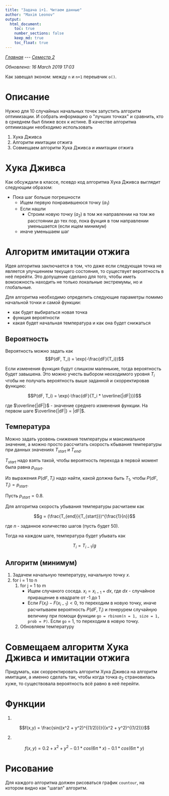 ```yaml
---
title: "Задача i+1. Читаем данные"
author: "Maxim Leonov"
output: 
  html_document:
    toc: true
    number_sections: false
    keep_md: true
    toc_float: true
---
```


*[Главная](http://leonovmx.github.io/info/index.html) --- [Семестр 2](./index.html)*

*Обновлено: 16 March 2019 17:03*

Как завещал эконом: между `n` и `n+1` переывчик `о()`.

# Описание

Нужно для 10 случайных начальных точек запустить алгоритм оптимизации. 
И собрать информацию о "лучших точках" и сравнить, кто в сркеднем был ближе всех к истине. 
В качестве алгоритма оптимизации необходимо использовать

1. Хука Дживса
2. Алгоритм имитации отжига
3. Совмещаем алгоритм Хука Дживса и имитации отжига

# Хука Дживса

Как обсуждали в классе, псевдо код алгоритма Хука Дживса выглядит следующим образом:

- Пока шаг больше погрешности 
    - Ищем первую понравившеюся точку ($a_1$)
    - Если нашли
        - Строим новую точку ($a_2$) в том же направлении на том же расстоянии до тех пор, пока фунция в том направлении уменьшается (если ищем минимум)
    - иначе уменьшаем шаг
    

# Алгоритм имитации отжига

Идея алгоритма заключается в том, что даже если следующая точка не является улучшением 
текущего состояния, то существует вероятность в неё перейти. 
Это допущение сделано для того, чтобы иметь вомзожность находить не только 
локальные экстремумы, но и глобальные.

Для алгоритма необходимо определить следующие параметры помимо начальной точки и самой функции:

- как будет выбираться новая точка
- функция вероятности
- какая будет начальная температура и как она будет снижаться

## Вероятность

Вероятность можно задать как 
$$P(dF, T_i) = \exp(-\frac{dF}{T_i})$$

Если изменения функция будут слишком маленькие, тогда
вероятность будет завышена. Это можно учесть выбором неоходимого уровня $T_i$
чтобы не получать вероятность выше заданной и скорректировав функцию:

$$P(dF, T_i) = \exp(-\frac{dF}{T_i * \overline{|dF|}})$$

где $\overline{|dF|}$ - значение среднего изменения функции. На первом шаге 
$\overline{|dF|} = |dF|$.

## Температура

Можно задать уровень снижения температуры и максимальное значение, а можно 
просто рассчитать скорость кбывания температуры при данных значениях $T_{start}$ и
$T_{end}$. 

$T_{start}$ надо взять такой, чтобы вероятность перехода в первой момент была равна 
$p_{start}$. 

Из выражения $P(dF, T_i)$ надо найти, какой должна быть $T_1$, 
чтобы $P(dF, T_i) = p_{start}$. 

Пусть $p_{start} = 0.8$.

Для алгоритма скорость убывания температуры расчитаем как 

$$g = (\frac{T_{end}}{T_{start}})^{\frac{1}{n}}$$

где $n$ - заданное количество шагов (пусть будет 50).

Тогда на каждом шаге, температура будет убывать как

$$T_i = T_{i-1} / g$$

## Алгоритм (минимум)

1. Задачем начальную температуру, начальную точку $x$.
2. for i = 1 to n
    1. for j = 1 to m
        - Ищем случаного соседа. $x_i = x_{i-1} + dx$, где $dx$ - случайное приращение в квадрате от -1 до 1
        - Если $F(x_i) - F(x_{i-1}) < 0$, то переходим в новую точку, иначе 
        расчитываем вероятность $P(dF, T_i)$ и генерурем случайную величину
        при помощи функции `go = rbinom(n = 1, size = 1, prob = P)`. Если `go` = 1,
        то переходим в новую точку.
    2. Обновляем температуру  
        

# Совмещаем алгоритм Хука Дживса и имитации отжига


Придумать, как скорректировать алгоритм Хука Дживса на алгоритм имитации, а именно сделать так,
чтобы когда точка $a_2$ страновилась хуже, то существовала вероятность всё равно в неё перейти.  

# Функции

1. 

$$f(x,y) = \frac{sin((x^2 + y^2)^{(1/2)})}{(x^2 + y^2)^{(1/2)}}$$

2.

$$f(x,y) = 0.2 + x^2 + y^2 - 0.1 * cos(6\pi *x) - 0.1*cos(6\pi*y)$$

# Рисование

Для каждого алгоритма должен рисоваться график `countour`, на котором видно как 
"шагал" алгоритм.
